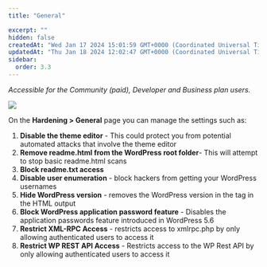 ```yaml
---
title: "General"

excerpt: ""
hidden: false
createdAt: "Wed Jan 17 2024 15:01:59 GMT+0000 (Coordinated Universal Time)"
updatedAt: "Thu Jan 18 2024 12:02:47 GMT+0000 (Coordinated Universal Time)"
sidebar:
  order: 3.3
---
```

_Accessible for the Community (paid), Developer and Business plan users._

![](@images/68d17f4-patchstack-hardening-general.png)

On the **Hardening > General** page you can manage the settings such as:

<ol>
<li><b>Disable the theme editor</b> - This could protect you from potential automated attacks that involve the theme editor</li>
<li><b>Remove readme.html from the WordPress root folder</b>- This will attempt to stop basic readme.html scans</li>
<li><b>Block readme.txt access</b></li>
<li><b>Disable user enumeration</b> - block hackers from getting your WordPress usernames</li>
<li><b>Hide WordPress version</b> - removes the WordPress version in the <meta> tag in the HTML output</li>
<li><b>Block WordPress application password feature</b> - Disables the application passwords feature introduced in WordPress 5.6</li>
<li><b>Restrict XML-RPC Access</b> - restricts access to xmlrpc.php by only allowing authenticated users to access it</li>
<li><b>Restrict WP REST API Access</b> - Restricts access to the WP Rest API by only allowing authenticated users to access it</lI>
</ol>
